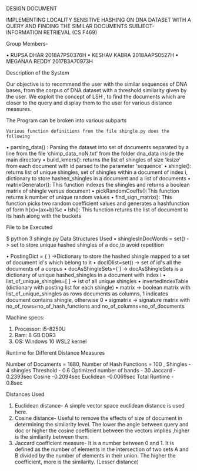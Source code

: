 DESIGN DOCUMENT

IMPLEMENTING LOCALITY SENSITIVE HASHING ON DNA DATASET WITH A QUERY AND FINDING THE SIMILAR DOCUMENTS
SUBJECT- INFORMATION RETRIEVAL (CS F469)

Group Members-

•	RUPSA DHAR		2018A7PS0376H
•	KESHAV KABRA		2018AAPS0527H
•	MEGANAA REDDY 	2017B3A70973H

Description of the System

Our objective is to recommend the user with the similar sequences of DNA bases, from the corpus of DNA dataset with a threshold similarity given by the user. We exploit the concept of LSH , to find the documents which are closer to the query and display them to the user for various distance measures.

The Program can be broken into various subparts

	Various function definitions from the file shingle.py does the following 
•	parsing_data() : Parsing the dataset into set of documents separated by a line from the file ‘chimp_data_noN.txt’ from the folder dna_data inside the main directory
•	build_kmers(): returns the list of shingles of size 'ksize' from each document with id parsed to the parameter 'sequence'
•	shingle(): returns list of unique shingles, set of shingles within a document of index i, dictionary to store hashed_shingles in a document and a list of documents
•	matrixGenerator(): This function indexes the shingles and returns a boolean matrix of shingle versus document
•	pickRandomCoeffs():This function returns k number of unique random values
•	find_sign_matrix(): This function picks two random coefficient values and generates a hashfunction of form h(x)=(ax+b)%c
•	lsh(): This function returns the list of document to its hash along with the buckets

File to be Executed
	
$ python 3 shingle.py
Data Structures Used 
•	shinglesInDocWords = set() -> set to store unique hashed shingles of a doc,to avoid repetition

•	PostingDict = { } ->Dictionary to store the hashed shingle mapped to a set of document id's which belong to it
•	docIDlist=set() -> set of id's all the documents of a corpus
•	docAsShingleSets={ } -> docAsShingleSets is a dictionary of unique hashed_shingles in a document with index i
•	list_of_unique_shingles=[ ] -> ist of all unique shingles
•	invertedIndexTable (dictionary with posting list for each shingle)
•	matrix  -> boolean matrix with list_of_unique_shingles as rows documents as columns, 1 indicates document contains shingle, otherwise 0
•	sigmatrix -> signature matrix with no_of_rows=no_of_hash_functions and no_of_columns=no_of_documents
   
Machine specs:
1.	Processor: i5-8250U
2.	Ram: 8 GB DDR3
3.	OS: Windows 10 WSL2 kernel

Runtime for Different Distance Measures

Number of Documents = 1680, Number of Hash Functions = 100 , Shingles - 4 shingles 
Threshold - 0.6
Optimized number of bands - 30
Jaccard - 0.2393sec
Cosine -0.2094sec
Euclidean -0.0069sec
Total Runtime - 0.8sec

Distances Used

1.	Euclidean distance- A simple vector space euclidean distance is used here.
2.	Cosine distance-  Useful to remove the effects of size of document in determining the similarity level. The lower the angle between query and doc or higher the cosine coefficient between the vectors implies ,higher is the similarity between them. 
3.	Jaccard coefficient measure- It is a number between 0 and 1. It is defined as the number of elements in the intersection of two sets A and B divided by the number of elements in their union. The higher the coefficient, more is the similarity. (Lesser distance)





